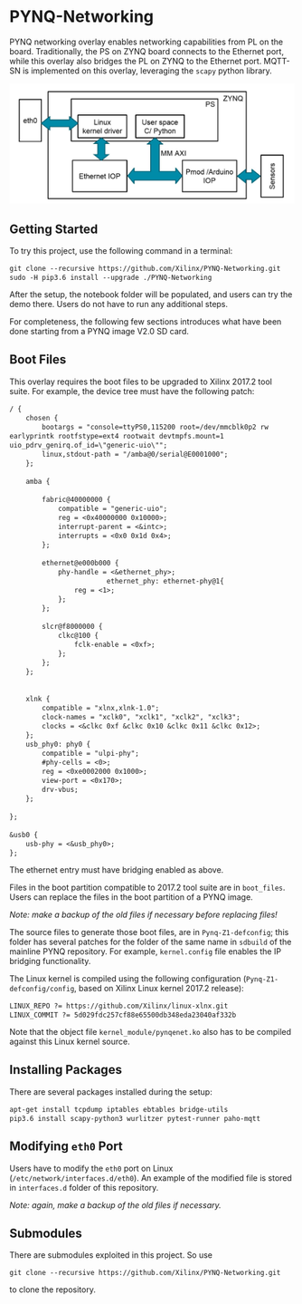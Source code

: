 # PYNQ-Networking
PYNQ networking overlay enables networking capabilities from PL on the board.
Traditionally, the PS on ZYNQ board connects to the Ethernet port, while this 
overlay also bridges the PL on ZYNQ to the Ethernet port. MQTT-SN is 
implemented on this overlay, leveraging the `scapy` python library.

![](./block_diagram.jpg)

## Getting Started
To try this project, use the following command in a terminal:

```
git clone --recursive https://github.com/Xilinx/PYNQ-Networking.git
sudo -H pip3.6 install --upgrade ./PYNQ-Networking
```

After the setup, the notebook folder will be populated, and users can try
the demo there. Users do not have to run any additional steps.

For completeness, the following few sections introduces what have been done
starting from a PYNQ image V2.0 SD card.

## Boot Files
This overlay requires the boot files to be upgraded to Xilinx 2017.2 tool 
suite. For example, the device tree must have the following patch:

```
/ {
	chosen {
		bootargs = "console=ttyPS0,115200 root=/dev/mmcblk0p2 rw earlyprintk rootfstype=ext4 rootwait devtmpfs.mount=1 uio_pdrv_genirq.of_id=\"generic-uio\"";
		linux,stdout-path = "/amba@0/serial@E0001000";
	};

	amba {

		fabric@40000000 {
			compatible = "generic-uio";
			reg = <0x40000000 0x10000>;
			interrupt-parent = <&intc>;
			interrupts = <0x0 0x1d 0x4>;
		};

		ethernet@e000b000 {
			phy-handle = <&ethernet_phy>;
                        ethernet_phy: ethernet-phy@1{
				reg = <1>;
			};
		};

		slcr@f8000000 {
			clkc@100 {
				fclk-enable = <0xf>;
			};
		};
	};


	xlnk {
		compatible = "xlnx,xlnk-1.0";
		clock-names = "xclk0", "xclk1", "xclk2", "xclk3";
		clocks = <&clkc 0xf &clkc 0x10 &clkc 0x11 &clkc 0x12>;
	};
	usb_phy0: phy0 {
		compatible = "ulpi-phy";
		#phy-cells = <0>;
		reg = <0xe0002000 0x1000>;
		view-port = <0x170>;
		drv-vbus;
	};
   
};

&usb0 {
	usb-phy = <&usb_phy0>;
};
```
The ethernet entry must have bridging enabled as above.

Files in the boot partition compatible to 2017.2 tool suite are in 
`boot_files`. Users can replace the files in the boot partition of a PYNQ
image.

*Note: make a backup of the old files if necessary before replacing files!*

The source files to generate those boot files, are in 
`Pynq-Z1-defconfig`; 
this folder has several patches for the folder of the same name in `sdbuild`
of the mainline PYNQ repository. For example, `kernel.config` file enables the 
IP bridging functionality.

The Linux kernel is compiled using the following configuration 
(`Pynq-Z1-defconfig/config`, based on Xilinx Linux kernel 2017.2 release):
```
LINUX_REPO ?= https://github.com/Xilinx/linux-xlnx.git
LINUX_COMMIT ?= 5d029fdc257cf88e65500db348eda23040af332b
```
Note that the object file `kernel_module/pynqenet.ko` also has
to be compiled against this Linux kernel source.

## Installing Packages
There are several packages installed during the setup:

```shell
apt-get install tcpdump iptables ebtables bridge-utils
pip3.6 install scapy-python3 wurlitzer pytest-runner paho-mqtt
```

## Modifying `eth0` Port
Users have to modify the `eth0` port on Linux 
(`/etc/network/interfaces.d/eth0`). An example of the modified file is stored
in `interfaces.d` folder of this repository.

*Note: again, make a backup of the old files if necessary.*

## Submodules
There are submodules exploited in this project. So use

```
git clone --recursive https://github.com/Xilinx/PYNQ-Networking.git
```

to clone the repository.
